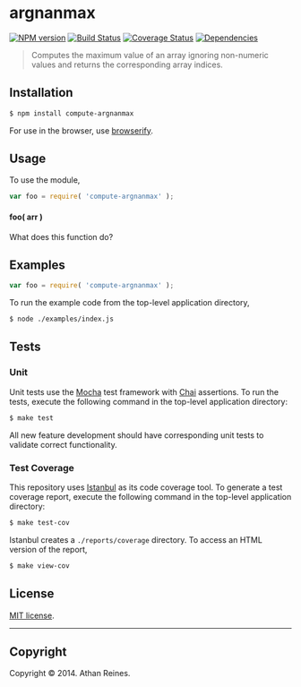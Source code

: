 argnanmax
===
[![NPM version][npm-image]][npm-url] [![Build Status][travis-image]][travis-url] [![Coverage Status][coveralls-image]][coveralls-url] [![Dependencies][dependencies-image]][dependencies-url]

> Computes the maximum value of an array ignoring non-numeric values and returns the corresponding array indices.


## Installation

``` bash
$ npm install compute-argnanmax
```

For use in the browser, use [browserify](https://github.com/substack/node-browserify).


## Usage

To use the module,

``` javascript
var foo = require( 'compute-argnanmax' );
```

#### foo( arr )

What does this function do?


## Examples

``` javascript
var foo = require( 'compute-argnanmax' );
```

To run the example code from the top-level application directory,

``` bash
$ node ./examples/index.js
```


## Tests

### Unit

Unit tests use the [Mocha](http://visionmedia.github.io/mocha) test framework with [Chai](http://chaijs.com) assertions. To run the tests, execute the following command in the top-level application directory:

``` bash
$ make test
```

All new feature development should have corresponding unit tests to validate correct functionality.


### Test Coverage

This repository uses [Istanbul](https://github.com/gotwarlost/istanbul) as its code coverage tool. To generate a test coverage report, execute the following command in the top-level application directory:

``` bash
$ make test-cov
```

Istanbul creates a `./reports/coverage` directory. To access an HTML version of the report,

``` bash
$ make view-cov
```


## License

[MIT license](http://opensource.org/licenses/MIT). 


---
## Copyright

Copyright &copy; 2014. Athan Reines.


[npm-image]: http://img.shields.io/npm/v/compute-argnanmax.svg
[npm-url]: https://npmjs.org/package/compute-argnanmax

[travis-image]: http://img.shields.io/travis/compute-io/argnanmax/master.svg
[travis-url]: https://travis-ci.org/compute-io/argnanmax

[coveralls-image]: https://img.shields.io/coveralls/compute-io/argnanmax/master.svg
[coveralls-url]: https://coveralls.io/r/compute-io/argnanmax?branch=master

[dependencies-image]: http://img.shields.io/david/compute-io/argnanmax.svg
[dependencies-url]: https://david-dm.org/compute-io/argnanmax

[dev-dependencies-image]: http://img.shields.io/david/dev/compute-io/argnanmax.svg
[dev-dependencies-url]: https://david-dm.org/dev/compute-io/argnanmax

[github-issues-image]: http://img.shields.io/github/issues/compute-io/argnanmax.svg
[github-issues-url]: https://github.com/compute-io/argnanmax/issues
